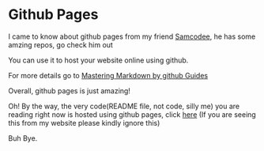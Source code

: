 # Github Pages

I came to know about github pages from  my friend [Samcodee](https://github.com/samcodee), he has some amzing repos, go check him out

You can use it to host your website online using github.

For more details go to [Mastering Markdown by github Guides](https://guides.github.com/features/mastering-markdown/)

Overall, github pages is just amazing!

Oh! By the way, the very code(README file, not code, silly me) you are reading right now is hosted using github pages, click [here](https://ch-tamilzha.github.io/Github-Pages/) (If you are seeing this from my website please kindly ignore this)

Buh Bye.
